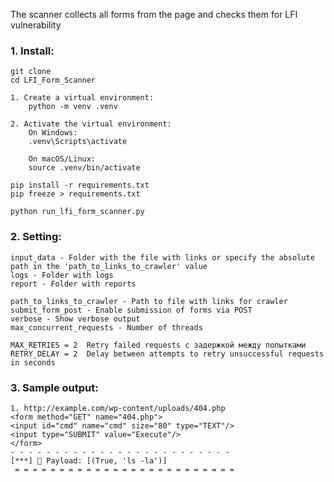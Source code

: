 The scanner collects all forms from the page and checks them for LFI vulnerability

### 1. Install:
```pycon
git clone 
cd LFI_Form_Scanner
```

```pycon
1. Create a virtual environment:
    python -m venv .venv

2. Activate the virtual environment:
    On Windows:
    .venv\Scripts\activate
    
    On macOS/Linux:
    source .venv/bin/activate

pip install -r requirements.txt
pip freeze > requirements.txt
```


```pycon
python run_lfi_form_scanner.py
```

### 2. Setting:
```text
input_data - Folder with the file with links or specify the absolute path in the 'path_to_links_to_crawler' value
logs - Folder with logs
report - Folder with reports

path_to_links_to_crawler - Path to file with links for crawler
submit_form_post - Enable submission of forms via POST
verbose - Show verbose output
max_concurrent_requests - Number of threads

MAX_RETRIES = 2  Retry failed requests с задержкой между попытками
RETRY_DELAY = 2  Delay between attempts to retry unsuccessful requests in seconds
```

### 3. Sample output:
```text
1. http://example.com/wp-content/uploads/404.php
<form method="GET" name="404.php">
<input id="cmd" name="cmd" size="80" type="TEXT"/>
<input type="SUBMIT" value="Execute"/>
</form>
- - - - - - - - - - - - - - - - - - - - - - - - - 
[***] 💉 Payload: [(True, 'ls -la')]
 = = = = = = = = = = = = = = = = = = = = = = = = = 
```